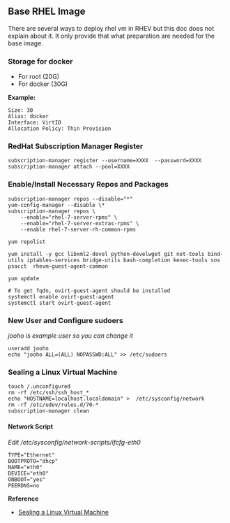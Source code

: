 Base RHEL Image 
---------------

There are several ways to deploy rhel vm in RHEV but this doc does not explain about it. It only provide that what preparation are needed for the base image.


### Storage for docker ###
- For root (20G)
- For docker (30G)

**Example:**
```
Size: 30
Alias: docker
Interface: VirtIO
Allocation Policy: Thin Provision
```

### RedHat Subscription Manager Register ###

```
subscription-manager register --username=XXXX  --password=XXXX
subscription-manager attach --pool=XXXX
```

### Enable/Install Necessary Repos and Packages ###
```
subscription-manager repos --disable="*"
yum-config-manager --disable \*
subscription-manager repos \
    --enable="rhel-7-server-rpms" \
    --enable="rhel-7-server-extras-rpms" \
    --enable rhel-7-server-rh-common-rpms

yum repolist

yum install -y gcc libxml2-devel python-develwget git net-tools bind-utils iptables-services bridge-utils bash-completion kexec-tools sos psacct  rhevm-guest-agent-common 

yum update

# To get fqdn, ovirt-guest-agent should be installed
systemctl enable ovirt-guest-agent
systemctl start ovirt-guest-agent
```

### New User and Configure sudoers ###
*jooho is example user so you can change it*

```
useradd jooho
echo "jooho ALL=(ALL) NOPASSWD:ALL" >> /etc/sudoers
```

### Sealing a Linux Virtual Machine ###
```
touch /.unconfigured
rm -rf /etc/ssh/ssh_host_*
echo "HOSTNAME=localhost.localdomain" >  /etc/sysconfig/network 
rm -rf /etc/udev/rules.d/70-*
subscription-manager clean
```

#### Network Script ####
*Edit /etc/sysconfig/network-scripts/ifcfg-eth0*
```
TYPE="Ethernet"
BOOTPROTO="dhcp"
NAME="eth0"
DEVICE="eth0"
ONBOOT="yes"
PEERDNS=no
```

**Reference**
- [Sealing a Linux Virtual Machine](https://www.ovirt.org/documentation/vmm-guide/chap-Templates/)
